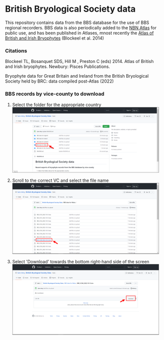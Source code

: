 # British Bryological Society data
This repository contains data from the BBS database for the use of BBS regional recorders. BBS data is also periodically added to the [NBN Atlas](https://registry.nbnatlas.org/public/show/dp74) for public use, and has been published in Atlases, mnost recently the [Atlas of British and Irish Bryophytes](https://www.britishbryologicalsociety.org.uk/publications/atlas-of-british-and-irish-bryophytes/) (Blockeel et al. 2014) 

### Citations
Blockeel TL, Bosanquet SDS, Hill M , Preston C (eds) 2014. Atlas of British and Irish bryophytes. Newbury: Pisces Publications.

Bryophyte data for Great Britain and Ireland from the British Bryological Society held by BRC: data compiled post-Atlas (2022)


### BBS records by vice-county to download

1) Select the folder for the appropriate country
![Alt text](/step1.png?raw=true)

2) Scroll to the correct VC and select the file name
![Alt text](/step2.png?raw=true)

3) Select 'Download' towards the bottom right-hand side of the screen
![Alt text](/step3.png?raw=true)
